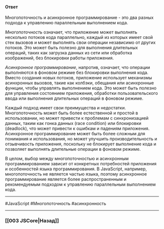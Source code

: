 #### Ответ

Многопоточность и асинхронное программирование - это два разных подхода к управлению параллельным выполнением кода.

*Многопоточность* означает, что приложение может выполнять несколько потоков кода параллельно, каждый из которых имеет свой стек вызовов и может выполнять свои операции независимо от других потоков. Это может быть полезно для выполнения длительных операций, таких как загрузка данных из сети или обработка изображений, без блокировки работы приложения.

*Асинхронное программирование*, напротив, означает, что операции выполняются в фоновом режиме без блокировки выполнения кода. Вместо создания новых потоков, приложение использует механизмы асинхронных вызовов, такие как колбэки, обещания или асинхронные функции, чтобы управлять выполнением кода. Это может быть полезно для управления состоянием приложения, обработки пользовательского ввода или выполнения длительных операций в фоновом режиме.

Каждый подход имеет свои преимущества и недостатки. Многопоточность может быть более естественной и простой в использовании, но может привести к проблемам с синхронизацией данных, таким как гонка данных (race condition) или блокировки (deadlock), что может привести к ошибкам и падениям приложения. Асинхронное программирование может быть более сложным для понимания и использования, но может улучшить производительность и отзывчивость приложения, поскольку не блокирует выполнение кода и позволяет выполнять длительные операции в фоновом режиме.

В целом, выбор между многопоточностью и асинхронным программированием зависит от конкретных потребностей приложения и особенностей языка программирования. В JavaScript, например, многопоточность не является частью языка, поэтому асинхронное программирование является более распространенным и рекомендуемым подходом к управлению параллельным выполнением кода.

___
 #JavaScript #Многопоточность #асинхронность 

___

### [[003 JSCore|Назад]]